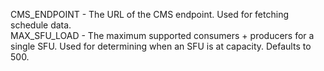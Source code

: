 CMS_ENDPOINT - The URL of the CMS endpoint.  Used for fetching schedule data.  
MAX_SFU_LOAD - The maximum supported consumers + producers for a single SFU.  Used for determining when an SFU is at capacity. Defaults to 500.
